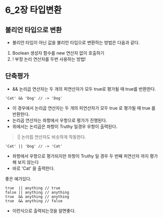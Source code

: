# 6_2장 타입변환

## 불리언 타입으로 변환
- 불리언 타입이 아닌 값을 불리언 타입으로 변환하는 방법은 다음과 같다.
1. Boolean 생성자 함수를 new 연산자 없이 호출하기
2. ! 부정 논리 연산자를 두번 사용하는 방법!

## 단축평가

- && 논리곱 연산자는 두 개의 피연산자가 모두 true로 평가될 때 true를 반환한다. 
```
'Cat' && 'Dog' // -> 'Dog'
```

- 이 경우에서 논리곱 연산자는 두 개의 피연산자가 모두 true 로 평가될 때 true 를 반환한다.
- 논리곱 연산자는 좌항에서 우항으로 평가가 진행된다.
- 위에서는 논리곱은 좌항이 Truthy 일경우 우항이 출력된다.

> || 논라힙 연산자도 비슷하게 작동한다.
```
'Cat' || 'Dog' // -> 'Cat'
```

- 좌항에서 우항으로 평가되지만 좌항이 Truthy 일 경우 두 번째 피연산자 까지 평가해 보지 않는다
- 바로 'Cat' 을 출력한다.

좋은 예가있다.
```
true  || anything // true
false || anything // anything
true  && anything // anything  
true  && anything // false
```

- 이런식으로 출력되는것을 알면좋다.